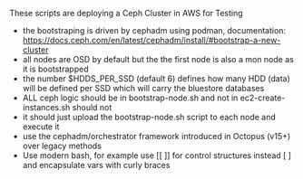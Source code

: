 
These scripts are deploying a Ceph Cluster in AWS for Testing 

- the bootstraping is driven by cephadm using podman, documentation: 
   https://docs.ceph.com/en/latest/cephadm/install/#bootstrap-a-new-cluster
- all nodes are OSD by default but the the first node is also a mon node as it is bootstrapped 
- the number $HDDS_PER_SSD (default 6) defines how many HDD (data) will be defined
  per SSD which will carry the bluestore databases 
- ALL ceph logic should be in bootstrap-node.sh and not in ec2-create-instances.sh should not 
- it should just upload the bootstrap-node.sh script to each node and execute it
- use the cephadm/orchestrator framework introduced in Octopus (v15+) over legacy methods
- Use modern bash, for example use [[ ]] for control structures instead [  ] and encapsulate vars with curly braces


